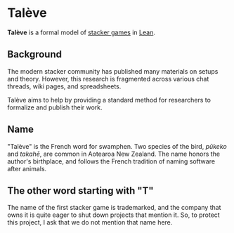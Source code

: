 # Talève

**Talève** is a formal model of [stacker games] in [Lean].

[stacker games]: https://tetris.wiki/Tetris_Guideline
[Lean]: https://en.wikipedia.org/wiki/Lean_(proof_assistant)

## Background

The modern stacker community has published many materials on setups and theory.
However, this research is fragmented across various chat threads, wiki pages, and spreadsheets.

Talève aims to help by providing a standard method for researchers to formalize and publish their work.

## Name

"Talève" is the French word for swamphen.
Two species of the bird, *pūkeko* and *takahē*, are common in Aotearoa New Zealand.
The name honors the author's birthplace, and follows the French tradition of naming software after animals.

## The other word starting with "T"

The name of the first stacker game is trademarked, and the company that owns it is quite eager to shut down projects that mention it.
So, to protect this project, I ask that we do not mention that name here.
